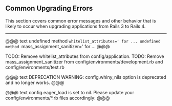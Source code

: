 ## Common Upgrading Errors

This section covers common error messages and other behavior that is likely to
occur when upgrading applications from Rails 3 to Rails 4.

---

@@@ text
undefined method `whitelist_attributes=' for ...
undefined method `mass_assignment_sanitizer=' for ...
@@@

TODO: Remove whitelist_attributes from config/application.
TODO: Remove mass_assignment_sanitizer from config/environments/development.rb
and config/environments/test.rb

@@@ text
DEPRECATION WARNING: config.whiny_nils option is deprecated
and no longer works.
@@@

@@@ text
config.eager_load is set to nil. Please update your
config/environments/*.rb files accordingly:
@@@

